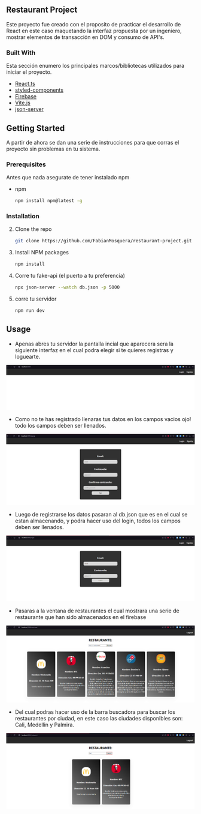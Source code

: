 ## Restaurant Project

Este proyecto fue creado con el proposito de practicar el desarrollo de React en este caso maquetando la interfaz propuesta por un ingeniero, mostrar elementos de transacción en DOM y consumo de API's.

### Built With

Esta sección enumero los principales marcos/bibliotecas utilizados para iniciar el proyecto.


* [React.ts](https://reactjs.org/)
* [styled-components](https://styled-components.com)
* [Firebase](https://firebase.google.com/?hl=es)
* [Vite.js](https://vitejs.dev)
* [json-server](https://www.npmjs.com/package/json-server)

## Getting Started

A partir de ahora se dan una serie de instrucciones para que corras el proyecto sin problemas en tu sistema.

### Prerequisites

Antes que nada asegurate de tener instalado npm 

* npm
  ```sh
  npm install npm@latest -g
  ```

### Installation

2. Clone the repo
   ```sh
   git clone https://github.com/FabianMosquera/restaurant-project.git
   ```
3. Install NPM packages
   ```sh
   npm install
   ```
4. Corre tu fake-api (el puerto a tu preferencia)
   ```sh
   npx json-server --watch db.json -p 5000
   ```
6. corre tu servidor
   ```sh
   npm run dev
   ```
## Usage

* Apenas abres tu servidor la pantalla incial que aparecera sera la siguiente interfaz en el cual podra elegir si te quieres registras y loguearte.

![img](/images/Inicio.PNG)

* Como no te has registrado llenaras tus datos en los campos vacios ojo! todo los campos deben ser llenados.

![img](/images/Registraese.PNG)

* Luego de registrarse los datos pasaran al db.json que es en el cual se estan almacenando, y podra hacer uso del login, todos los campos deben ser llenados.

![img](/images/Login.PNG)

* Pasaras a la ventana de restaurantes el cual mostrara una serie de restaurante que han sido almacenados en el firebase

![img](/images/Restaurante.PNG)

* Del cual podras hacer uso de la barra buscadora para buscar los restaurantes por ciudad, en este caso las ciudades disponibles son: Cali, Medellin y Palmira.

![img](/images/Restaurante-busqueda.PNG)

